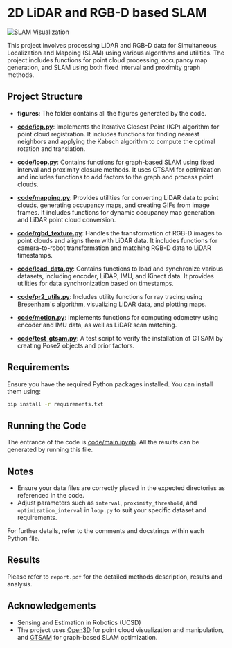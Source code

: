 # 2D LiDAR and RGB-D based SLAM

![SLAM Visualization](assets/map_combined_20.gif)

This project involves processing LiDAR and RGB-D data for Simultaneous Localization and Mapping (SLAM) using various algorithms and utilities. The project includes functions for point cloud processing, occupancy map generation, and SLAM using both fixed interval and proximity graph methods.

## Project Structure

- **figures**: The folder contains all the figures generated by the code.

- **[code/icp.py](code/icp.py)**: Implements the Iterative Closest Point (ICP) algorithm for point cloud registration. It includes functions for finding nearest neighbors and applying the Kabsch algorithm to compute the optimal rotation and translation.

- **[code/loop.py](code/loop.py)**: Contains functions for graph-based SLAM using fixed interval and proximity closure methods. It uses GTSAM for optimization and includes functions to add factors to the graph and process point clouds.

- **[code/mapping.py](code/mapping.py)**: Provides utilities for converting LiDAR data to point clouds, generating occupancy maps, and creating GIFs from image frames. It includes functions for dynamic occupancy map generation and LiDAR point cloud conversion.

- **[code/rgbd_texture.py](code/rgbd_texture.py)**: Handles the transformation of RGB-D images to point clouds and aligns them with LiDAR data. It includes functions for camera-to-robot transformation and matching RGB-D data to LiDAR timestamps.

- **[code/load_data.py](code/load_data.py)**: Contains functions to load and synchronize various datasets, including encoder, LiDAR, IMU, and Kinect data. It provides utilities for data synchronization based on timestamps.

- **[code/pr2_utils.py](code/pr2_utils.py)**: Includes utility functions for ray tracing using Bresenham's algorithm, visualizing LiDAR data, and plotting maps.

- **[code/motion.py](code/motion.py)**: Implements functions for computing odometry using encoder and IMU data, as well as LiDAR scan matching.

- **[code/test_gtsam.py](code/test_gtsam.py)**: A test script to verify the installation of GTSAM by creating Pose2 objects and prior factors.

## Requirements

Ensure you have the required Python packages installed. You can install them using:

```bash
pip install -r requirements.txt
```

## Running the Code

The entrance of the code is [code/main.ipynb](code/main.ipynb). All the results can be generated by running this file.

## Notes

- Ensure your data files are correctly placed in the expected directories as referenced in the code.
- Adjust parameters such as `interval`, `proximity_threshold`, and `optimization_interval` in `loop.py` to suit your specific dataset and requirements.

For further details, refer to the comments and docstrings within each Python file.

## Results

Please refer to `report.pdf` for the detailed methods description, results and analysis.

## Acknowledgements
- Sensing and Estimation in Robotics (UCSD)
- The project uses [Open3D](https://open3d.org/) for point cloud visualization and manipulation, and [GTSAM](https://gtsam.org/) for graph-based SLAM optimization.